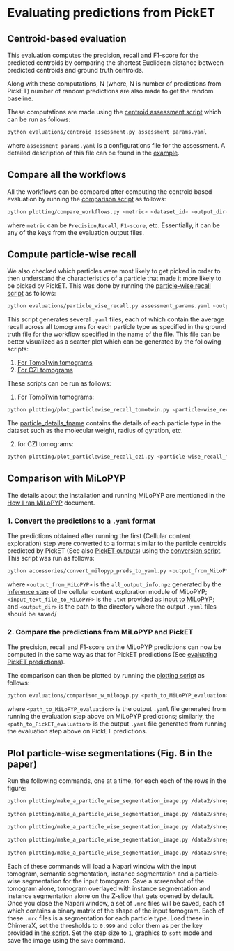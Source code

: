 # Evaluating predictions from PickET

## Centroid-based evaluation

This evaluation computes the precision, recall and F1-score for the predicted centroids by comparing the shortest Euclidean distance between predicted centroids and ground truth centroids.

Along with these computations, N (where, N is number of predictions from PickET) number of random predictions are also made to get the random baseline. 

These computations are made using the [centroid assessment script](https://github.com/isblab/pickET/blob/main/evaluations/centroid_assessment.py) which can be run as follows:
```bash
python evaluations/centroid_assessment.py assessment_params.yaml
```

where `assessment_params.yaml` is a configurations file for the assessment. A detailed description of this file can be found in the [example](https://github.com/isblab/pickET/blob/main/example/assessment_params_example.yaml).

## Compare all the workflows
All the workflows can be compared after computing the centroid based evaluation by running the [comparison script](https://github.com/isblab/pickET/blob/main/plotting/compare_workflows.py) as follows:
```bash
python plotting/compare_workflows.py <metric> <dataset_id> <output_dir> <path_to_centroid-based_evaluation_output/*.yaml>
```

where `metric` can be `Precision`,`Recall`, `F1-score`, etc. Essentially, it can be any of the keys from the evaluation output files.

## Compute particle-wise recall
We also checked which particles were most likely to get picked in order to then understand the characteristics of a particle that made it more likely to be picked by PickET. This was done by running the [particle-wise recall script](https://github.com/isblab/pickET/blob/main/evaluations/particle_wise_recall.py) as follows:
```bash
python evaluations/particle_wise_recall.py assessment_params.yaml <output_dir>
```

This script generates several `.yaml` files, each of which contain the average recall across all tomograms for each particle type as specified in the ground truth file for the workflow specified in the name of the file. This file can be better visualized as a scatter plot which can be generated by the following scripts:
1. [For TomoTwin tomograms](https://github.com/isblab/pickET/blob/main/plotting/plot_particlewise_recall_tomotwin.py)
2. [For CZI tomograms](https://github.com/isblab/pickET/blob/main/plotting/plot_particlewise_recall_czi.py)

These scripts can be run as follows:
1. For TomoTwin tomograms:
```bash
python plotting/plot_particlewise_recall_tomotwin.py <particle-wise_recall_fpath> <particle_details_fname>
```

The [particle_details_fname](https://github.com/isblab/pickET/blob/main/evaluations/tomotwin_particles.yaml) contains the details of each particle type in the dataset such as the molecular weight, radius of gyration, etc.

2. for CZI tomograms:
```bash
python plotting/plot_particlewise_recall_czi.py <particle-wise_recall_fpath> <dataset_name>
```

## Comparison with MiLoPYP
The details about the installation and running MiLoPYP are mentioned in the [How I ran MiLoPYP](how_we_ran_milopyp.md) document.

### 1. Convert the predictions to a `.yaml` format
The predictions obtained after running the first (Cellular content exploration) step were converted to a format similar to the particle centroids predicted by PickET (See also [PickET outputs](outputs.md)) using the [conversion script](https://github.com/isblab/pickET/blob/main/accessories/convert_milopyp_preds_to_yaml.py). This script was run as follows:
```bash
python accessories/convert_milopyp_preds_to_yaml.py <output_from_MiLoPYP> <input_text_file_to_MiLoPYP> <output_dir>
``` 

where `<output_from_MiLoPYP>` is the `all_output_info.npz` generated by the [inference step](how_we_ran_milopyp.md#3-inference-step) of the cellular content exploration module of MiLoPYP; `<input_text_file_to_MiLoPYP>` is the `.txt` provided as [input to MiLoPYP](how_we_ran_milopyp.md#1-prepare-input-file); and `<output_dir>` is the path to the directory where the output `.yaml` files should be saved/

### 2. Compare the predictions from MiLoPYP and PickET
The precision, recall and F1-score on the MiLoPYP predictions can now be computed in the same way as that for PickET predictions (See [evaluating PickET predictions](evaluations.md#centroid-based-evaluation)).  

The comparison can then be plotted by running the [plotting script](https://github.com/isblab/pickET/blob/main/plotting/comparison_w_milopyp.py) as follows:
```bash
python evaluations/comparison_w_milopyp.py <path_to_MiLoPYP_evaluation> <path_to_PickET_evaluation>
```

where `<path_to_MiLoPYP_evaluation>` is the output `.yaml` file generated from running the evaluation step above on MiLoPYP predictions; similarly, the `<path_to_PickET_evaluation>` is the output `.yaml` file generated from running the evaluation step above on PickET predictions.

## Plot particle-wise segmentations (Fig. 6 in the paper)
Run the following commands, one at a time, for each each of the rows in the figure:
```bash
python plotting/make_a_particle_wise_segmentation_image.py /data2/shreyas/mining_tomograms/working/s1_clean_results_picket_v4/czi_ds-10001_denoised/instance_segmentations/instance_segmentation_0_gabor_kmeans_watershed_segmentation.h5 450 550 ./
  
python plotting/make_a_particle_wise_segmentation_image.py /data2/shreyas/mining_tomograms/working/s1_clean_results_picket_v4/czi_ds-10301_denoised/instance_segmentations/instance_segmentation_0_gabor_kmeans_watershed_segmentation.h5 225 275 ./
  
python plotting/make_a_particle_wise_segmentation_image.py /data2/shreyas/mining_tomograms/working/s1_clean_results_picket_v4/czi_ds-10301_denoised/instance_segmentations/instance_segmentation_1_gabor_kmeans_watershed_segmentation.h5 225 275 ./
  
python plotting/make_a_particle_wise_segmentation_image.py /data2/shreyas/mining_tomograms/working/s1_clean_results_picket_v4/czi_ds-10301_denoised/instance_segmentations/instance_segmentation_3_gabor_kmeans_watershed_segmentation.h5 225 275 ./
  
python plotting/make_a_particle_wise_segmentation_image.py /data2/shreyas/mining_tomograms/working/s1_clean_results_picket_v4/czi_ds-10301_denoised/instance_segmentations/instance_segmentation_4_gabor_kmeans_watershed_segmentation.h5 225 275 ./
```

Each of these commands will load a Napari window with the input tomogram, semantic segmentation, instance segmentation and a particle-wise segmentation for the input tomogram. Save a screenshot of the tomogram alone, tomogram overlayed with instance segmentation and instance segmentation alone on the Z-slice that gets opened by default. Once you close the Napari window, a set of `.mrc` files will be saved, each of which contains a binary matrix of the shape of the input tomogram. Each of these `.mrc` files is a segmentation for each particle type. Load these in ChimeraX, set the thresholds to `0.999` and color them as per the key provided in [the script](https://github.com/isblab/pickET/blob/main/plotting/make_a_particle_wise_segmentation_image.py). Set the step size to `1`, graphics to `soft` mode and save the image using the `save` command. 